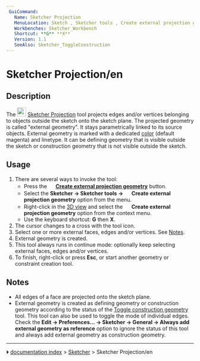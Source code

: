 ```yaml
---
 GuiCommand:
   Name: Sketcher Projection
   MenuLocation: Sketch , Sketcher tools , Create external projection geometry
   Workbenches: Sketcher_Workbench
   Shortcut: **G** **X**
   Version: 1.1
   SeeAlso: Sketcher_ToggleConstruction
---
```


# Sketcher Projection/en

## Description

The <img alt="" src=images/Sketcher_Projection.svg  style="width:24px;"> [Sketcher Projection](Sketcher_Projection.md) tool projects edges and/or vertices belonging to objects outside the sketch onto the sketch plane. The projected geometry is called \"external geometry\". It stays parametrically linked to its source objects. External geometry is marked with a dedicated [color](Sketcher_Preferences#Appearance.md) (default magenta) and linetype. It can be defining geometry that is visible outside the sketch or construction geometry that is not visible outside the sketch.

## Usage

1.  There are several ways to invoke the tool:
    -   Press the **<img src="images/Sketcher_Projection.svg" width=16px> [Create external projection geometry](Sketcher_Projection.md)** button.
    -   Select the **Sketcher → Sketcher tools → <img src="images/Sketcher_Projection.svg" width=16px> Create external projection geometry** option from the menu.
    -   Right-click in the [3D view](3D_view.md) and select the **<img src="images/Sketcher_Projection.svg" width=16px> Create external projection geometry** option from the context menu.
    -   Use the keyboard shortcut: **G** then **X**.
2.  The cursor changes to a cross with the tool icon.
3.  Select one or more external faces, edges and/or vertices. See [Notes](#Notes.md).
4.  External geometry is created.
5.  This tool always runs in continue mode: optionally keep selecting external faces, edges and/or vertices.
6.  To finish, right-click or press **Esc**, or start another geometry or constraint creation tool.

## Notes

-   All edges of a face are projected onto the sketch plane.
-   External geometry is created as defining geometry or construction geometry according to the status of the [Toggle construction geometry](Sketcher_ToggleConstruction.md) tool. This tool can also be used to toggle the mode of individual edges. Check the **Edit → Preferences... → Sketcher → General → Always add external geometry as reference** option to ignore the status of this tool and always add external geometry as construction geometry.



---
⏵ [documentation index](../README.md) > [Sketcher](Sketcher_Workbench.md) > Sketcher Projection/en
